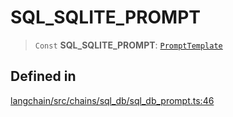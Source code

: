 SQL\_SQLITE\_PROMPT
===================

> `Const` **SQL\_SQLITE\_PROMPT**: [`PromptTemplate`](/docs/api/prompts/classes/PromptTemplate)

Defined in[​](#defined-in "Direct link to Defined in")
------------------------------------------------------

[langchain/src/chains/sql\_db/sql\_db\_prompt.ts:46](https://github.com/hwchase17/langchainjs/blob/46e1734/langchain/src/chains/sql_db/sql_db_prompt.ts#L46)